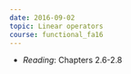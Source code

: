 ```yaml
---
date: 2016-09-02
topic: Linear operators
course: functional_fa16
---
```

- *Reading*: Chapters 2.6-2.8

